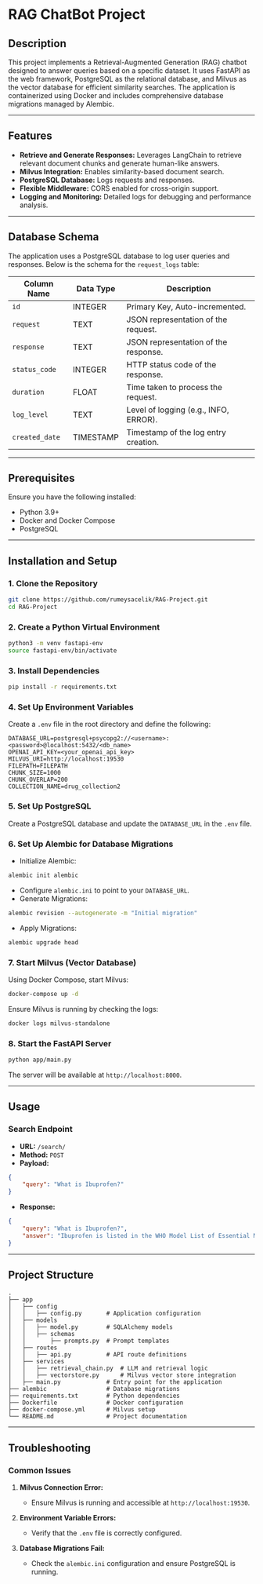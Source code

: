 # RAG ChatBot Project

## Description

This project implements a Retrieval-Augmented Generation (RAG) chatbot designed to answer queries based on a specific dataset. It uses FastAPI as the web framework, PostgreSQL as the relational database, and Milvus as the vector database for efficient similarity searches. The application is containerized using Docker and includes comprehensive database migrations managed by Alembic.

---

## Features

- **Retrieve and Generate Responses:** Leverages LangChain to retrieve relevant document chunks and generate human-like answers.
- **Milvus Integration:** Enables similarity-based document search.
- **PostgreSQL Database:** Logs requests and responses.
- **Flexible Middleware:** CORS enabled for cross-origin support.
- **Logging and Monitoring:** Detailed logs for debugging and performance analysis.

---

## Database Schema

The application uses a PostgreSQL database to log user queries and responses. Below is the schema for the `request_logs` table:

| Column Name   | Data Type | Description                            |
|---------------|-----------|----------------------------------------|
| `id`          | INTEGER   | Primary Key, Auto-incremented.         |
| `request`     | TEXT      | JSON representation of the request.    |
| `response`    | TEXT      | JSON representation of the response.   |
| `status_code` | INTEGER   | HTTP status code of the response.      |
| `duration`    | FLOAT     | Time taken to process the request.     |
| `log_level`   | TEXT      | Level of logging (e.g., INFO, ERROR).  |
| `created_date`| TIMESTAMP | Timestamp of the log entry creation.   |

---

## Prerequisites

Ensure you have the following installed:

- Python 3.9+
- Docker and Docker Compose
- PostgreSQL

---

## Installation and Setup

### 1. Clone the Repository
```bash
git clone https://github.com/rumeysacelik/RAG-Project.git
cd RAG-Project
```

### 2. Create a Python Virtual Environment
```bash
python3 -m venv fastapi-env
source fastapi-env/bin/activate
```

### 3. Install Dependencies
```bash
pip install -r requirements.txt
```

### 4. Set Up Environment Variables
Create a `.env` file in the root directory and define the following:
```env
DATABASE_URL=postgresql+psycopg2://<username>:<password>@localhost:5432/<db_name>
OPENAI_API_KEY=<your_openai_api_key>
MILVUS_URI=http://localhost:19530
FILEPATH=FILEPATH
CHUNK_SIZE=1000
CHUNK_OVERLAP=200
COLLECTION_NAME=drug_collection2
```

### 5. Set Up PostgreSQL
Create a PostgreSQL database and update the `DATABASE_URL` in the `.env` file.

### 6. Set Up Alembic for Database Migrations

- Initialize Alembic:
```bash
alembic init alembic
```
- Configure `alembic.ini` to point to your `DATABASE_URL`.
- Generate Migrations:
```bash
alembic revision --autogenerate -m "Initial migration"
```
- Apply Migrations:
```bash
alembic upgrade head
```

### 7. Start Milvus (Vector Database)
Using Docker Compose, start Milvus:
```bash
docker-compose up -d
```
Ensure Milvus is running by checking the logs:
```bash
docker logs milvus-standalone
```

### 8. Start the FastAPI Server
```bash
python app/main.py
```
The server will be available at `http://localhost:8000`.

---

## Usage

### Search Endpoint
- **URL:** `/search/`
- **Method:** `POST`
- **Payload:**
```json
{
    "query": "What is Ibuprofen?"
}
```
- **Response:**
```json
{
    "query": "What is Ibuprofen?",
    "answer": "Ibuprofen is listed in the WHO Model List of Essential Medicines (18th edition, April 2013) under the category of Non-opioids and non-steroidal anti-inflammatory medicines (NSAIMs). It is available in the following forms: Oral liquid: 200 mg/5 ml - Tablet: 200 mg; 400 mg; 600 mg It is noted that ibuprofen is not recommended for children less than 3 months old."
}
```
<!-- 
### Logs Endpoint
- **URL:** `/logs`
- **Method:** `GET`
- **Description:** Retrieves all request logs stored in the database. -->

---

## Project Structure

```
.
├── app
│   ├── config
│   │   ├── config.py       # Application configuration
│   ├── models
│   │   ├── model.py        # SQLAlchemy models
│   │   ├── schemas
│   │       ├── prompts.py  # Prompt templates
│   ├── routes
│   │   ├── api.py          # API route definitions
│   ├── services
│   │   ├── retrieval_chain.py  # LLM and retrieval logic
│   │   ├── vectorstore.py      # Milvus vector store integration
│   ├── main.py             # Entry point for the application
├── alembic                 # Database migrations
├── requirements.txt        # Python dependencies
├── Dockerfile              # Docker configuration
├── docker-compose.yml      # Milvus setup
└── README.md               # Project documentation
```

---

## Troubleshooting

### Common Issues

1. **Milvus Connection Error:**
   - Ensure Milvus is running and accessible at `http://localhost:19530`.

2. **Environment Variable Errors:**
   - Verify that the `.env` file is correctly configured.

3. **Database Migrations Fail:**
   - Check the `alembic.ini` configuration and ensure PostgreSQL is running.

